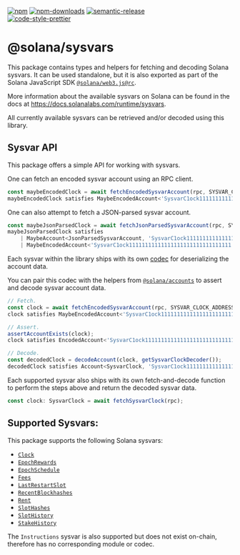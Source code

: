 [![npm][npm-image]][npm-url]
[![npm-downloads][npm-downloads-image]][npm-url]
[![semantic-release][semantic-release-image]][semantic-release-url]
<br />
[![code-style-prettier][code-style-prettier-image]][code-style-prettier-url]

[code-style-prettier-image]: https://img.shields.io/badge/code_style-prettier-ff69b4.svg?style=flat-square
[code-style-prettier-url]: https://github.com/prettier/prettier
[npm-downloads-image]: https://img.shields.io/npm/dm/@solana/sysvars/rc.svg?style=flat
[npm-image]: https://img.shields.io/npm/v/@solana/sysvars/rc.svg?style=flat
[npm-url]: https://www.npmjs.com/package/@solana/sysvars/v/rc
[semantic-release-image]: https://img.shields.io/badge/%20%20%F0%9F%93%A6%F0%9F%9A%80-semantic--release-e10079.svg
[semantic-release-url]: https://github.com/semantic-release/semantic-release

# @solana/sysvars

This package contains types and helpers for fetching and decoding Solana
sysvars. It can be used standalone, but it is also exported as part of the
Solana JavaScript SDK
[`@solana/web3.js@rc`](https://github.com/solana-labs/solana-web3.js/tree/master/packages/library).

More information about the available sysvars on Solana can be found in the docs
at <https://docs.solanalabs.com/runtime/sysvars>.

All currently available sysvars can be retrieved and/or decoded using this
library.

## Sysvar API

This package offers a simple API for working with sysvars.

One can fetch an encoded sysvar account using an RPC client.

```ts
const maybeEncodedClock = await fetchEncodedSysvarAccount(rpc, SYSVAR_CLOCK_ADDRESS);
maybeEncodedClock satisfies MaybeEncodedAccount<'SysvarC1ock11111111111111111111111111111111'>;
```

One can also attempt to fetch a JSON-parsed sysvar account.

```ts
const maybeJsonParsedClock = await fetchJsonParsedSysvarAccount(rpc, SYSVAR_CLOCK_ADDRESS);
maybeJsonParsedClock satisfies
    | MaybeAccount<JsonParsedSysvarAccount, 'SysvarC1ock11111111111111111111111111111111'>
    | MaybeEncodedAccount<'SysvarC1ock11111111111111111111111111111111'>;
```

Each sysvar within the library ships with its own
[codec](https://github.com/solana-labs/solana-web3.js/tree/master/packages/codecs)
for deserializing the account data.

You can pair this codec with the helpers from
[`@solana/accounts`](https://github.com/solana-labs/solana-web3.js/tree/master/packages/accounts)
to assert and decode sysvar account data.

```ts
// Fetch.
const clock = await fetchEncodedSysvarAccount(rpc, SYSVAR_CLOCK_ADDRESS);
clock satisfies MaybeEncodedAccount<'SysvarC1ock11111111111111111111111111111111'>;

// Assert.
assertAccountExists(clock);
clock satisfies EncodedAccount<'SysvarC1ock11111111111111111111111111111111'>;

// Decode.
const decodedClock = decodeAccount(clock, getSysvarClockDecoder());
decodedClock satisfies Account<SysvarClock, 'SysvarC1ock11111111111111111111111111111111'>;
```

Each supported sysvar also ships with its own fetch-and-decode function to
perform the steps above and return the decoded sysvar data.

```ts
const clock: SysvarClock = await fetchSysvarClock(rpc);
```

## Supported Sysvars:

This package supports the following Solana sysvars:

-   [`Clock`](https://github.com/solana-labs/solana-web3.js/tree/master/packages/sysvars/src/clock.ts)
-   [`EpochRewards`](https://github.com/solana-labs/solana-web3.js/tree/master/packages/sysvars/src/epoch-rewards.ts)
-   [`EpochSchedule`](https://github.com/solana-labs/solana-web3.js/tree/master/packages/sysvars/src/epoch-schedule.ts)
-   [`Fees`](https://github.com/solana-labs/solana-web3.js/tree/master/packages/sysvars/src/fees.ts)
-   [`LastRestartSlot`](https://github.com/solana-labs/solana-web3.js/tree/master/packages/sysvars/src/last-restart-slot.ts)
-   [`RecentBlockhashes`](https://github.com/solana-labs/solana-web3.js/tree/master/packages/sysvars/src/recent-blockhashes.ts)
-   [`Rent`](https://github.com/solana-labs/solana-web3.js/tree/master/packages/sysvars/src/rent.ts)
-   [`SlotHashes`](https://github.com/solana-labs/solana-web3.js/tree/master/packages/sysvars/src/slot-hashes.ts)
-   [`SlotHistory`](https://github.com/solana-labs/solana-web3.js/tree/master/packages/sysvars/src/slot-history.ts)
-   [`StakeHistory`](https://github.com/solana-labs/solana-web3.js/tree/master/packages/sysvars/src/stake-history.ts)

The `Instructions` sysvar is also supported but does not exist on-chain,
therefore has no corresponding module or codec.
